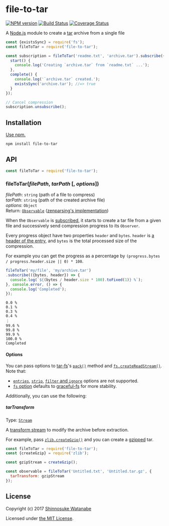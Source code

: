# file-to-tar

[![NPM version](https://img.shields.io/npm/v/file-to-tar.svg)](https://www.npmjs.com/package/file-to-tar)
[![Build Status](https://travis-ci.org/shinnn/file-to-tar.svg?branch=master)](https://travis-ci.org/shinnn/file-to-tar)
[![Coverage Status](https://img.shields.io/coveralls/shinnn/file-to-tar.svg)](https://coveralls.io/github/shinnn/file-to-tar?branch=master)

A [Node.js](https://nodejs.org/) module to create a [tar](https://www.gnu.org/software/tar/manual/html_node/Standard.html) archive from a single file

```javascript
const {existsSync} = require('fs');
const fileToTar = require('file-to-tar');

const subscription = fileToTar('readme.txt', 'archive.tar').subscribe({
  start() {
    console.log('Creating `archive.tar` from `readme.txt` ...');
  },
  complete() {
    console.log('`archive.tar` created.');
    existsSync('archive.tar'); //=> true
  }
});

// Cancel compression
subscription.unsubscribe();
```

## Installation

[Use npm.](https://docs.npmjs.com/cli/install)

```
npm install file-to-tar
```

## API

```javascript
const fileToTar = require('file-to-tar');
```

### fileToTar(*filePath*, *tarPath* [, *options*])

*filePath*: `string` (path of a file to compress)  
*tarPath*: `string` (path of the created archive file)  
*options*: `Object`  
Return: [`Observable`](https://tc39.github.io/proposal-observable/#observable) ([zenparsing's implementation](https://github.com/zenparsing/zen-observable))

When the `Observable` is [subscribed](https://tc39.github.io/proposal-observable/#observable-prototype-subscribe), it starts to create a tar file from a given file and successively send compression progress to its `Observer`.

Every progress object have two properties `header` and `bytes`. `header` is [a header of the entry](https://github.com/mafintosh/tar-stream#headers), and `bytes` is the total processed size of the compression.

For example you can get the progress as a percentage by `(progress.bytes / progress.header.size || 0) * 100`.

```javascript
fileToTar('my/file', 'my/archive.tar')
.subscribe(({bytes, header}) => {
  console.log(`${(bytes / header.size * 100).toFixed(1)} %`);
}, console.error, () => {
  console.log('Completed');
});
```

```
0.0 %
0.1 %
0.3 %
0.4 %
︙
99.6 %
99.8 %
99.9 %
100.0 %
Completed
```

#### Options

You can pass options to [tar-fs](https://github.com/mafintosh/tar-fs)'s [`pack()`](https://github.com/mafintosh/tar-fs/blob/v1.15.3/index.js#L61) method and [`fs.createReadStream()`](https://nodejs.org/api/fs.html#fs_fs_createreadstream_path_options). Note that:

* [`entries`](https://github.com/mafintosh/tar-fs/blob/v1.15.3/index.js#L69), [`strip`](https://github.com/mafintosh/tar-fs/blob/v1.15.3/index.js#L76), [`filter` and `ignore`](https://github.com/mafintosh/tar-fs/blob/v1.15.3/index.js#L66) options are not supported.
* [`fs` option](https://github.com/mafintosh/tar-fs/blob/v1.15.3/index.js#L65) defaults to [graceful-fs](https://github.com/isaacs/node-graceful-fs) for more stability.

Additionally, you can use the following:

##### tarTransform

Type: [`Stream`](https://nodejs.org/api/stream.html#stream_stream)

A [transform stream](https://nodejs.org/api/stream.html#stream_class_stream_transform) to modify the archive before extraction.

For example, pass [`zlib.createGzip()`](https://nodejs.org/api/zlib.html#zlib_zlib_creategzip_options) and you can create a [gzipped](https://tools.ietf.org/html/rfc1952) tar.

```javascript
const fileToTar = require('file-to-tar');
const {createGzip} = require('zlib');

const gzipStream = createGzip();

const observable = fileToTar('Untitled.txt', 'Untitled.tar.gz', {
  tarTransform: gzipStream
});
```

## License

Copyright (c) 2017 [Shinnosuke Watanabe](https://github.com/shinnn)

Licensed under [the MIT License](./LICENSE).

